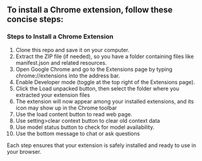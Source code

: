## To install a Chrome extension, follow these concise steps:
### Steps to Install a Chrome Extension

1. Clone this repo and save it on your computer.
2. Extract the ZIP file (if needed), so you have a folder containing files like manifest.json and related resources.
3. Open Google Chrome and go to the Extensions page by typing chrome://extensions into the address bar.
4. Enable Developer mode (toggle at the top right of the Extensions page).
5. Click the Load unpacked button, then select the folder where you extracted your extension files
6. The extension will now appear among your installed extensions, and its icon may show up in the Chrome toolbar
7. Use the load content button to read web page.
8. Use setting>clear context button to clear old context data
9. Use model status button to check for model availability.
10. Use the bottom message to chat or ask questions 

Each step ensures that your extension is safely installed and ready to use in your browser.
